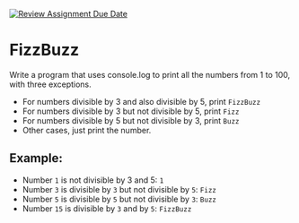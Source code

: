 [![Review Assignment Due Date](https://classroom.github.com/assets/deadline-readme-button-22041afd0340ce965d47ae6ef1cefeee28c7c493a6346c4f15d667ab976d596c.svg)](https://classroom.github.com/a/Jb9_sJHe)
# FizzBuzz

Write a program that uses console.log to print all the numbers from 1 to 100, with three exceptions. 
  - For numbers divisible by 3 and also divisible by 5, print `FizzBuzz`
  - For numbers divisible by 3 but not divisible by 5, print `Fizz`
  - For numbers divisible by 5 but not divisible by 3, print `Buzz`
  - Other cases, just print the number.
 

## Example:
  - Number `1` is not divisible by 3 and 5: `1`
  - Number `3` is divisible by `3` but not divisible by `5`: `Fizz`
  - Number `5` is divisible by `5` but not divisible by `3`: `Buzz`
  - Number `15` is divisible by `3` and by `5`: `FizzBuzz`

